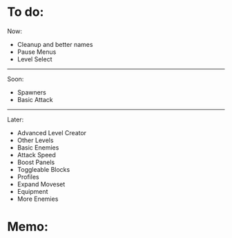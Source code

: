 

# To do:

Now:
- Cleanup and better names
- Pause Menus
- Level Select


----


Soon:
- Spawners
- Basic Attack


----


Later:
- Advanced Level Creator
- Other Levels
- Basic Enemies
- Attack Speed
- Boost Panels
- Toggleable Blocks
- Profiles
- Expand Moveset
- Equipment
- More Enemies


# Memo:

```


```









